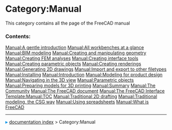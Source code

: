 # Category:Manual
This category contains all the page of the FreeCAD manual

### Contents:

    
  [Manual:A gentle introduction](Manual_A_gentle_introduction.md)                                 [Manual:All workbenches at a glance](Manual_All_workbenches_at_a_glance.md)               [Manual:BIM modeling](Manual_BIM_modeling.md)
  [Manual:Creating and manipulating geometry](Manual_Creating_and_manipulating_geometry.md)       [Manual:Creating FEM analyses](Manual_Creating_FEM_analyses.md)                           [Manual:Creating interface tools](Manual_Creating_interface_tools.md)
  [Manual:Creating parametric objects](Manual_Creating_parametric_objects.md)                     [Manual:Creating renderings](Manual_Creating_renderings.md)                               [Manual:Generating 2D drawings](Manual_Generating_2D_drawings.md)
  [Manual:Import and export to other filetypes](Manual_Import_and_export_to_other_filetypes.md)   [Manual:Installing](Manual_Installing.md)                                                 [Manual:Introduction](Manual_Introduction.md)
  [Manual:Modeling for product design](Manual_Modeling_for_product_design.md)                     [Manual:Navigating in the 3D view](Manual_Navigating_in_the_3D_view.md)                   [Manual:Parametric objects](Manual_Parametric_objects.md)
  [Manual:Preparing models for 3D printing](Manual_Preparing_models_for_3D_printing.md)           [Manual:Summary](Manual_Summary.md)                                                       [Manual:The Community](Manual_The_Community.md)
  [Manual:The FreeCAD document](Manual_The_FreeCAD_document.md)                                   [Manual:The FreeCAD Interface](Manual_The_FreeCAD_Interface.md)                           [Template:Manual:TOC](Template:Manual_TOC.md)
  [Manual:Traditional 2D drafting](Manual_Traditional_2D_drafting.md)                             [Manual:Traditional modeling, the CSG way](Manual:Traditional_modeling,_the_CSG_way.md)   [Manual:Using spreadsheets](Manual_Using_spreadsheets.md)
  [Manual:What is FreeCAD](Manual_What_is_FreeCAD.md)



---
![](images/Right_arrow.png) [documentation index](../README.md) > Category:Manual
